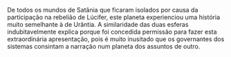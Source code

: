 ﻿De todos os mundos de Satânia que ficaram isolados por causa da participação na rebelião de Lúcifer, este planeta experienciou uma história muito semelhante à de Urântia. A similaridade das duas esferas indubitavelmente explica porque foi concedida permissão para fazer esta extraordinária apresentação, pois é muito inusitado que os governantes dos sistemas consintam a narração num planeta dos assuntos de outro.